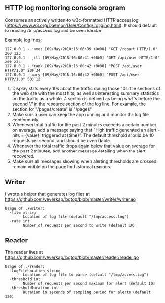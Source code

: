 ## HTTP log monitoring console program

Consumes an actively written-to w3c-formatted HTTP access log (https://www.w3.org/Daemon/User/Config/Logging.html). It should default to reading /tmp/access.log and be overrideable

Example log lines:

```
127.0.0.1 - james [09/May/2018:16:00:39 +0000] "GET /report HTTP/1.0" 200 123
127.0.0.1 - jill [09/May/2018:16:00:41 +0000] "GET /api/user HTTP/1.0" 200 234
127.0.0.1 - frank [09/May/2018:16:00:42 +0000] "POST /api/user HTTP/1.0" 200 34
127.0.0.1 - mary [09/May/2018:16:00:42 +0000] "POST /api/user HTTP/1.0" 503 12
```

1. Display stats every 10s about the traffic during those 10s: the sections of the web site with the most hits, as well as interesting summary statistics on the traffic as a whole. A section is defined as being what's before the second '/' in the resource section of the log line. For example, the section for "/pages/create" is "/pages"
2. Make sure a user can keep the app running and monitor the log file continuously
3. Whenever total traffic for the past 2 minutes exceeds a certain number on average, add a message saying that “High traffic generated an alert - hits = {value}, triggered at {time}”. The default threshold should be 10 requests per second, and should be overridable.
4. Whenever the total traffic drops again below that value on average for the past 2 minutes, add another message detailing when the alert recovered.
5. Make sure all messages showing when alerting thresholds are crossed remain visible on the page for historical reasons.

## Writer
I wrote a helper that generates log files at https://github.com/veverkap/logtop/blob/master/writer/writer.go

```
Usage of ./writer:
  -file string
    	Location of log file (default "/tmp/access.log")
  -rate int
    	Number of requests per second to write (default 10)
```

## Reader

The reader lives at https://github.com/veverkap/logtop/blob/master/reader/reader.go

```
Usage of ./reader:
  -logFileLocation string
    	Location of log file to parse (default "/tmp/access.log")
  -threshold int
    	Number of requests per second maximum for alert (default 10)
  -thresholdDuration int
    	Duration in seconds of sampling period for alerts (default 120)
```
